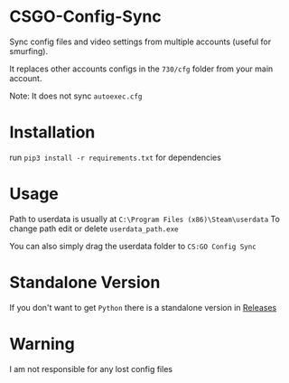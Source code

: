 # CSGO-Config-Sync
Sync config files and video settings from multiple accounts (useful for smurfing).

It replaces other accounts configs in the `730/cfg` folder from your main account.

Note: It does not sync `autoexec.cfg`

# Installation
run `pip3 install -r requirements.txt` for dependencies

# Usage
Path to userdata is usually at `C:\Program Files (x86)\Steam\userdata`
To change path edit or delete `userdata_path.exe`

You can also simply drag the userdata folder to `CS:GO Config Sync`

# Standalone Version
If you don't want to get `Python` there is a standalone version in [Releases](https://github.com/Jason-S-Wu/CSGO-Config-Sync/releases)

# Warning
I am not responsible for any lost config files
